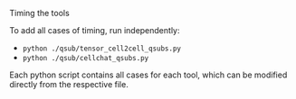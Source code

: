 Timing the tools

To add all cases of timing, run independently:

- ```python ./qsub/tensor_cell2cell_qsubs.py```
- ```python ./qsub/cellchat_qsubs.py```


Each python script contains all cases for each tool,
 which can be modified directly from the respective file.